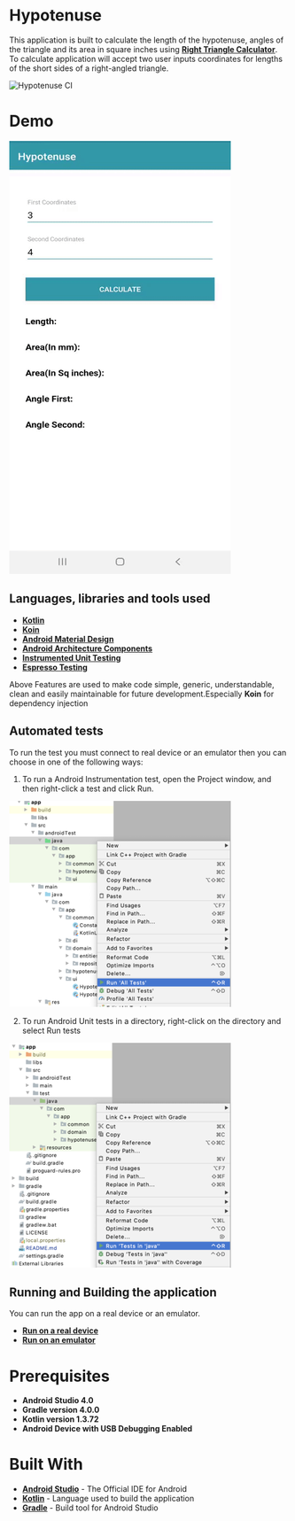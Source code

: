 # Hypotenuse

This application is built to calculate the length of the hypotenuse, angles of the triangle and 
its area in square inches using __[Right Triangle Calculator](https://www.calculator.net/right-triangle-calculator.html?av=3&alphav=&alphaunit=d&bv=4&betav=&betaunit=d&cv=&hv=&areav=&perimeterv=&x=67&y=36)__.
To calculate application will accept two user inputs coordinates for lengths of the short sides 
of a right-angled triangle.

![Hypotenuse CI](https://github.com/yash786agg/Hypotenuse/workflows/Hypotenuse%20CI/badge.svg?branch=master)

# Demo
![Hypotenuse](screenshots/right_traingle_calc_demo.gif)

## Languages, libraries and tools used

* __[Kotlin](https://developer.android.com/kotlin)__
* __[Koin](https://github.com/InsertKoinIO/koin)__
* __[Android Material Design](https://material.io/components/)__
* __[Android Architecture Components](https://developer.android.com/topic/libraries/architecture/index.html)__
* __[Instrumented Unit Testing](https://developer.android.com/training/testing/unit-testing/instrumented-unit-tests)__
* __[Espresso Testing](http://developer.android.com/training/testing/espresso)__

Above Features are used to make code simple, generic, understandable, clean and easily maintainable
for future development.Especially **Koin** for dependency injection

## Automated tests

To run the test you must connect to real device or an emulator then you can choose in one of the following ways:

1. To run a Android Instrumentation test, open the Project window, and then right-click a test and click Run.

![Automated tests](screenshots/android_test.png)

2. To run Android Unit tests in a directory, right-click on the directory and select Run tests

![Automated tests](screenshots/unit_test.png)

## Running and Building the application

You can run the app on a real device or an emulator.

* __[Run on a real device](https://developer.android.com/training/basics/firstapp/running-app#RealDevice)__
* __[Run on an emulator](https://developer.android.com/training/basics/firstapp/running-app#Emulator)__

# Prerequisites
* __Android Studio 4.0__
* __Gradle version 4.0.0__
* __Kotlin version 1.3.72__
* __Android Device with USB Debugging Enabled__

# Built With

* __[Android Studio](https://developer.android.com/studio/index.html)__ - The Official IDE for Android
* __[Kotlin](https://developer.android.com/kotlin)__ - Language used to build the application
* __[Gradle](https://gradle.org)__ - Build tool for Android Studio